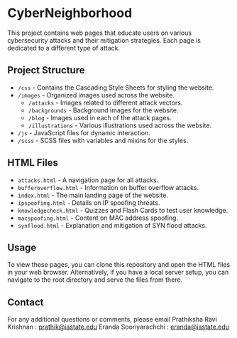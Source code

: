 # CyberNeighborhood

This project contains web pages that educate users on various cybersecurity attacks and their mitigation strategies. Each page is dedicated to a different type of attack.

## Project Structure

- `/css` - Contains the Cascading Style Sheets for styling the website.
- `/images` - Organized images used across the website.
  - `/attacks` - Images related to different attack vectors.
  - `/backgrounds` - Background images for the website.
  - `/blog` - Images used in each of the attack pages.
  - `/illustrations` - Various illustrations used across the website.
- `/js` - JavaScript files for dynamic interaction.
- `/scss` - SCSS files with variables and mixins for the styles.

## HTML Files

- `attacks.html` - A navigation page for all attacks.
- `bufferoverflow.html` - Information on buffer overflow attacks.
- `index.html` - The main landing page of the website.
- `ipspoofing.html` - Details on IP spoofing threats.
- `knowledgecheck.html` - Quizzes and Flash Cards to test user knowledge.
- `macspoofing.html` - Content on MAC address spoofing.
- `synflood.html` - Explanation and mitigation of SYN flood attacks.

## Usage

To view these pages, you can clone this repository and open the HTML files in your web browser. Alternatively, if you have a local server setup, you can navigate to the root directory and serve the files from there.


## Contact

For any additional questions or comments, please email Prathiksha Ravi Krishnan : prathik@iastate.edu 
                                                       Eranda Sooriyarachchi : eranda@iastate.edu
